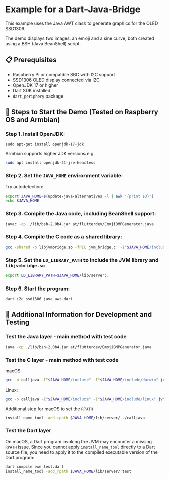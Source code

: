 # Example for a Dart-Java-Bridge

This example uses the Java AWT class to generate graphics for the OLED SSD1306.

The demo displays two images: an emoji and a sine curve, both created using a BSH (Java BeanShell) script.


## 📋 Prerequisites

- Raspberry Pi or compatible SBC with I2C support
- SSD1306 OLED display connected via I2C
- OpenJDK 17 or higher
- Dart SDK installed
- `dart_periphery` package


## 📖 Steps to Start the Demo (Tested on Raspberry OS and Armbian)

### Step 1.	Install OpenJDK:

`sudo apt-get install openjdk-17-jdk`  

Armbian supports higher JDK versions e.g. 

```bash
sudo apt install openjdk-21-jre-headless
```

### Step 2.	Set the `JAVA_HOME` environment variable:

Try autodetection:

```bash
export JAVA_HOME=$(update-java-alternatives -l | awk '{print $3}')
echo $JAVA_HOME
```

### Step 3. Compile the Java code, including BeanShell support:

```bash
javac -cp ./lib/bsh-2.0b4.jar at/flutterdev/EmojiBMPGenerator.java
```

### Step 4.	Compile the C code as a shared library:

```bash
gcc -shared -o libjvmbridge.so -fPIC jvm_bridge.c  -I"$JAVA_HOME/include" -I"$JAVA_HOME/include/linux" -L"$JAVA_HOME/lib/server" -ljvm
```

### Step 5.  Set the `LD_LIBRARY_PATH` to include the JVM library and `libjvmbridge.so` 

```bash
export LD_LIBRARY_PATH=$JAVA_HOME/lib/server:.
```

### Step 6.	Start the program:

```bash
dart i2c_ssd1306_java_awt.dart
```

## 📣 Additional Information for Development and Testing

### Test the Java layer - main method with test code
```bash
java -cp ./lib/bsh-2.0b4.jar at/flutterdev/EmojiBMPGenerator.java
```

### Test the C layer - main method with test code

macOS:   

```bash
gcc -o calljava -I"$JAVA_HOME/include" -I"$JAVA_HOME/include/darwin" jvm_bridge.c -L"$JAVA_HOME/lib/server" -ljvm
```

Linux:

```bash
gcc -o calljava -I"$JAVA_HOME/include" -I"$JAVA_HOME/include/linux" jvm_bridge.c -L"$JAVA_HOME/lib/server" -ljvm
```

Additional step for macOS to set the `RPATH`

```bash
install_name_tool -add_rpath $JAVA_HOME/lib/server/ ./calljava
```

### Test the Dart layer

On macOS, a Dart program invoking the JVM may encounter a missing `RPATH` issue. Since you cannot apply `install_name_tool` directly to a Dart source file, you need to apply it to the compiled executable version of the Dart program:

```bash
dart compile exe test.dart
install_name_tool -add_rpath $JAVA_HOME/lib/server/ test
```